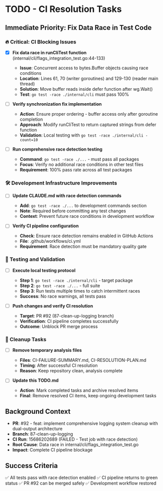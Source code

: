 # TODO - CI Resolution Tasks

## Immediate Priority: Fix Data Race in Test Code

### 🔥 Critical: CI Blocking Issues
- [x] **Fix data race in runCliTest function** (internal/cli/flags_integration_test.go:44-133)
  - **Issue**: Concurrent access to bytes.Buffer objects causing race conditions
  - **Location**: Lines 61, 70 (writer goroutines) and 129-130 (reader main thread)
  - **Solution**: Move buffer reads inside defer function after wg.Wait()
  - **Test**: `go test -race ./internal/cli` must pass 100%

- [ ] **Verify synchronization fix implementation**
  - **Action**: Ensure proper ordering - buffer access only after goroutine completion
  - **Approach**: Modify runCliTest to return captured strings from defer function
  - **Validation**: Local testing with `go test -race ./internal/cli -count=10`

- [ ] **Run comprehensive race detection testing**
  - **Command**: `go test -race ./...` - must pass all packages
  - **Focus**: Verify no additional race conditions in other test files
  - **Requirement**: 100% pass rate across all test packages

### 🛠️ Development Infrastructure Improvements
- [ ] **Update CLAUDE.md with race detection commands**
  - **Add**: `go test -race ./...` to development commands section
  - **Note**: Required before committing any test changes
  - **Context**: Prevent future race conditions in development workflow

- [ ] **Verify CI pipeline configuration**
  - **Check**: Ensure race detection remains enabled in GitHub Actions
  - **File**: .github/workflows/ci.yml
  - **Requirement**: Race detection must be mandatory quality gate

### 🧪 Testing and Validation
- [ ] **Execute local testing protocol**
  - **Step 1**: `go test -race ./internal/cli` - target package
  - **Step 2**: `go test -race ./...` - full suite
  - **Step 3**: Run tests multiple times to catch intermittent races
  - **Success**: No race warnings, all tests pass

- [ ] **Push changes and verify CI resolution**
  - **Target**: PR #92 (87-clean-up-logging branch)
  - **Verification**: CI pipeline completes successfully
  - **Outcome**: Unblock PR merge process

### 🧹 Cleanup Tasks
- [ ] **Remove temporary analysis files**
  - **Files**: CI-FAILURE-SUMMARY.md, CI-RESOLUTION-PLAN.md
  - **Timing**: After successful CI resolution
  - **Reason**: Keep repository clean, analysis complete

- [ ] **Update this TODO.md**
  - **Action**: Mark completed tasks and archive resolved items
  - **Final**: Remove resolved CI items, keep ongoing development tasks

## Background Context
- **PR**: #92 - feat: implement comprehensive logging system cleanup with dual-output architecture
- **Branch**: 87-clean-up-logging
- **CI Run**: 15686202689 (FAILED - Test job with race detection)
- **Root Cause**: Data race in internal/cli/flags_integration_test.go
- **Impact**: Complete CI pipeline blockage

## Success Criteria
✅ All tests pass with race detection enabled
✅ CI pipeline returns to green status
✅ PR #92 can be merged safely
✅ Development workflow restored
